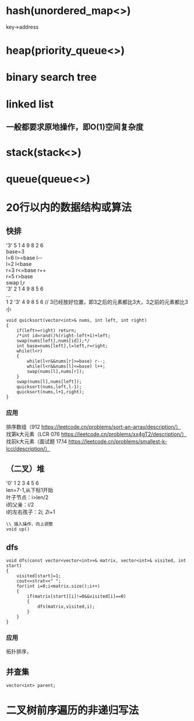 # hash(unordered_map<>)
key->address

# heap(priority_queue<>)

# binary search tree

# linked list
## 一般都要求原地操作，即O(1)空间复杂度

# stack(stack<>)

# queue(queue<>)

# 20行以内的数据结构或算法

## 快排
'3' 5 1 4 9 8 2 6  
base=3  
l=6 l>=base l--  
l=2 l<base   
r=3 r<=base r++  
r=5 r>base  
swap l,r  
'3' 2 1 4 9 8 5 6  
...   
1 2 '3' 4 9 8 5 6 // 3已经放好位置，即3之后的元素都比3大，3之前的元素都比3小  

```
void quicksort(vector<int>& nums, int left, int right)
{
    if(left>=right) return;
    /*int id=rand()%(right-left+1)+left;
    swap(nums[left],nums[id]);*/
    int base=nums[left],l=left,r=right;
    while(l<r)
    {
        while(l<r&&nums[r]>=base) r--;
        while(l<r&&nums[l]<=base) l++;
        swap(nums[l],nums[r]);
    }
    swap(nums[l],nums[left]);
    quicksort(nums,left,l-1);
    quicksort(nums,l+1,right);
}
```
### 应用
排序数组（912 https://leetcode.cn/problems/sort-an-array/description/）  
找第k大元素（LCR 076 https://leetcode.cn/problems/xx4gT2/description/）   
找前k大元素（面试题 17.14 https://leetcode.cn/problems/smallest-k-lcci/description/）  

## （二叉）堆
'0' 1 2 3 4 5 6  
len=7-1,从下标1开始  
叶子节点：i>len/2  
i的父亲：i/2  
i的左右孩子：2*i, 2*i+1  

```
\\ 插入操作，向上调整
void up()
```
## dfs
```
void dfs(const vector<vector<int>>& matrix, vector<int>& visited, int start)
{
    visited[start]=1;
    cout<<strat<<" ";
    for(int i=0;i<matrix.size();i++)
    {
        if(matrix[start][i]!=0&&visited[i]==0)
        {
            dfs(matrix,visited,i);
        }
    }
}
```
### 应用
拓扑排序，


## 并查集
```
vector<int> parent;
```

# 二叉树前序遍历的非递归写法

